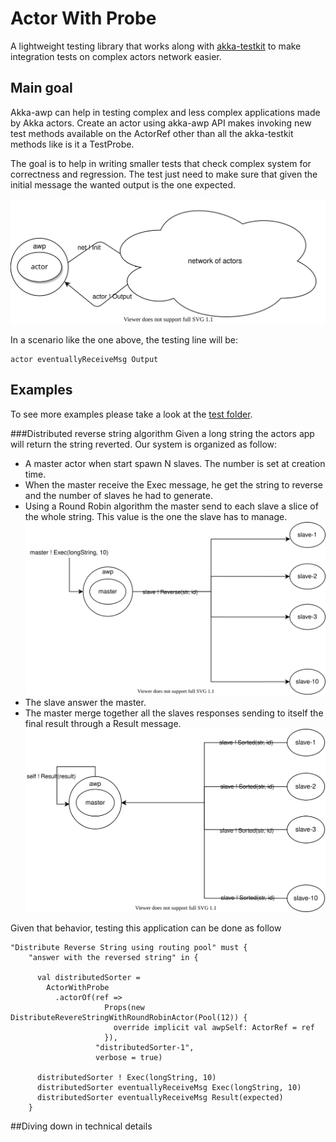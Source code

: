 # Actor With Probe 
A lightweight testing library that works along with [akka-testkit][akka-testkit]
to make integration tests on complex actors network easier.

## Main goal
Akka-awp can help in testing complex and less complex applications made by Akka actors. 
Create an actor using akka-awp API makes invoking new test methods available on the
ActorRef other than all the akka-testkit methods like is it a TestProbe. 

The goal is to help in writing smaller tests that check complex system 
for correctness and regression. The test just need to make sure that given 
the initial message the wanted output is the one expected.      

![](img/akka-awp-diagram.svg "akka-awp-dia")

In a scenario like the one above, the testing line will be:
```
actor eventuallyReceiveMsg Output
```
 
## Examples
To see more examples please take a look at the [test folder][akka-awp-tests].

###Distributed reverse string algorithm
Given a long string the actors app will return the string reverted. Our system is
organized as follow:
* A master actor when start spawn N slaves. The number is set at creation time.
* When the master receive the Exec message, he get the string to reverse and the
number of slaves he had to generate.
* Using a Round Robin algorithm the master send to each slave a slice of the whole
string. This value is the one the slave has to manage. 
![](img/akka-awp-diagram-example.svg "akka-awp-dia")
* The slave answer the master.
* The master merge together all the slaves responses sending to itself the final
result through a Result message.
![](img/akka-awp-diagram-example-part2.svg "akka-awp-dia")

Given that behavior, testing this application can be done as follow
```
"Distribute Reverse String using routing pool" must {
    "answer with the reversed string" in {

      val distributedSorter =
        ActorWithProbe
          .actorOf(ref =>
                     Props(new DistributeRevereStringWithRoundRobinActor(Pool(12)) {
                       override implicit val awpSelf: ActorRef = ref
                     }),
                   "distributedSorter-1",
                   verbose = true)

      distributedSorter ! Exec(longString, 10)
      distributedSorter eventuallyReceiveMsg Exec(longString, 10)
      distributedSorter eventuallyReceiveMsg Result(expected)
    }
```

##Diving down in technical details

[akka-testkit]:https://doc.akka.io/docs/akka/current/testing.html
[akka-awp-tests]: https://github.com/lucataglia/akka-awp/tree/main/src/test/scala/actorWithProbe
